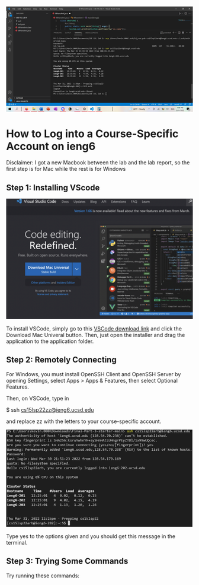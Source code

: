 ![Image](screenshot.png)
# How to Log into a Course-Specific Account on ieng6
Disclaimer: I got a new Macbook between the lab and the lab report, so the first step is for Mac while the rest is for Windows
## Step 1: Installing VScode 
![Image](VSCode.png) 

To install VSCode, simply go to this [VSCode download link](https://code.visualstudio.com/) and click the Download Mac Univeral button. Then, just open the installer and drag the application to the application folder. 

## Step 2: Remotely Connecting

For Windows, you must install OpenSSH Client and OpenSSH Server by opening Settings, select Apps > Apps & Features, then select Optional Features. 

Then, on VSCode, type in 

$ ssh cs15lsp22zz@ieng6.ucsd.edu

and replace zz with the letters to your course-specific account.

![Image](RemoteConnecting.png) 

Type yes to the options given and you should get this message in the terminal. 

## Step 3: Trying Some Commands

Try running these commands:
